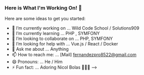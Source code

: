 ### Here is What I'm Working On! 👋


Here are some ideas to get you started:

- 🔭 I’m currently working on ... Wild Code School / Solutions909
- 🌱 I’m currently learning ... PHP , SYMFONY
- 👯 I’m looking to collaborate on ... PHP, SYMFONY
- 🤔 I’m looking for help with ... Vue.js / React / Docker 
- 💬 Ask me about ... Anything
- 📫 How to reach me: ... [Mail] fernandezpro8522@gmail.com
- 😄 Pronouns: ... He / Him
- ⚡ Fun fact: ... Adoring Nicol Bolas 🌱🌱🌱
-->
